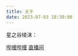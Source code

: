 ```yaml
---
title: 关于
date: 2023-07-03 18:30:00
---
```


星之谷绫沫：

[哔哩哔哩](https://space.bilibili.com/30231981)
[直播间](https://live.bilibili.com/204207)
